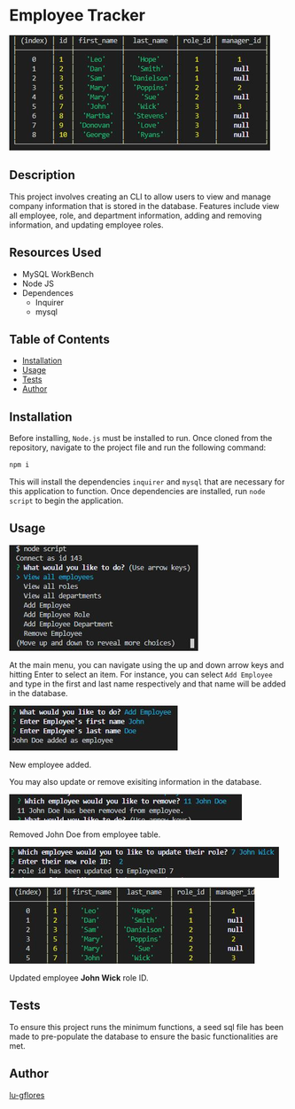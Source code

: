# Employee Tracker

![Employee Table](Assets/employeeTable.jpg)

## Description 

This project involves creating an CLI to allow users to view and manage company information that is stored in the database. Features include view all employee, role, and department information, adding and removing information, and updating employee roles. 

## Resources Used

* MySQL WorkBench 
* Node JS
* Dependences
  * Inquirer 
  * mysql

## Table of Contents

* [Installation](#installation)
* [Usage](#usage)
* [Tests](#tests)
* [Author](#author)


## Installation
Before installing, ```Node.js``` must be installed to run.
Once cloned from the repository, navigate to the project file and run the following command:
```javascript
npm i 
```
This will install the dependencies ```inquirer``` and ```mysql``` that are necessary for this application to function.
Once dependencies are installed, run ```node script``` to begin the application.

## Usage

![Main Menu](Assets/mainPrompt.jpg)

At the main menu, you can navigate using the up and down arrow keys and hitting Enter to select an item. 
For instance, you can select ```Add Employee``` and type in the first and last name respectively and that name will be added in the database.


![added new employee](Assets/newEmployee.jpg)

New employee added.

You may also update or remove exisiting information in the database.

![Removing employee](Assets/removing.jpg)

Removed John Doe from employee table.

![Changing Role ID](Assets/update.jpg)

![Update Shown on table](Assets/updatedOnTable.jpg)

Updated employee **John Wick** role ID.

## Tests
To ensure this project runs the minimum functions, a seed sql file has been made to pre-populate the database to ensure the basic functionalities are met. 

## Author

[lu-gflores](https://github.com/lu-gflores)
